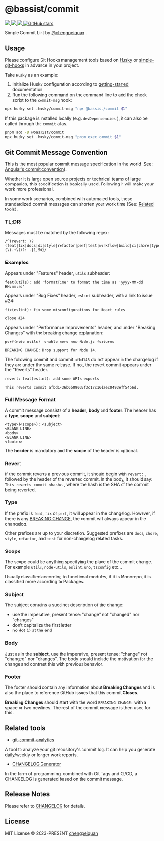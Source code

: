 # @bassist/commit

<p>
  <a href='https://www.npmjs.com/package/@bassist/commit'>
    <img src="https://img.shields.io/npm/v/@bassist/commit?color=f43f5e&label=npm" />
  </a>
  <a href="https://www.npmjs.com/package/@bassist/commit" target="__blank">
    <img src="https://img.shields.io/npm/dm/@bassist/commit?color=f43f5e&label=" />
  </a>
  <a href="https://github.com/chengpeiquan/bassist/tree/main/packages/commit" target="__blank">
    <img src="https://img.shields.io/static/v1?label=&message=docs%20%26%20demos&color=f43f5e" />
  </a>
  <a href="https://github.com/chengpeiquan/bassist" target="__blank">
    <img alt="GitHub stars" src="https://img.shields.io/github/stars/chengpeiquan/bassist?style=social" />
  </a>
</p>

Simple Commit Lint by [@chengpeiquan](https://github.com/chengpeiquan) .

## Usage

Please configure Git Hooks management tools based on [Husky](https://github.com/typicode/husky) or [simple-git-hooks](https://github.com/toplenboren/simple-git-hooks) in advance in your project.

Take `Husky` as an example:

1. Initialize Husky configuration according to [getting-started](https://typicode.github.io/husky/getting-started.html) documentation
2. Run the following command on the command line to add the check script to the `commit-msg` hook:

```bash
npx husky set .husky/commit-msg "npx @bassist/commit $1"
```

If this package is installed locally (e.g. `devDependencies` ), it can also be called through the `commit` alias.

```bash
pnpm add -D @bassist/commit
npx husky set .husky/commit-msg "pnpm exec commit $1"
```

## Git Commit Message Convention

This is the most popular commit message specification in the world (See: [Angular's commit convention](https://github.com/conventional-changelog/conventional-changelog/tree/master/packages/conventional-changelog-angular)).

Whether it is large open source projects or technical teams of large companies, this specification is basically used. Following it will make your work more professional.

In some work scenarios, combined with automated tools, these standardized commit messages can shorten your work time (See: [Related tools](#related-tools)).

### TL;DR:

Messages must be matched by the following regex:

```
/^(revert: )?(feat|fix|docs|dx|style|refactor|perf|test|workflow|build|ci|chore|types|wip)(\(.+\))?: .{1,50}/
```

### Examples

Appears under "Features" header, `utils` subheader:

```
feat(utils): add 'formatTime' to format the time as 'yyyy-MM-dd HH:mm:ss'
```

Appears under "Bug Fixes" header, `eslint` subheader, with a link to issue #24:

```
fix(eslint): fix some misconfigurations for React rules

close #24
```

Appears under "Performance Improvements" header, and under "Breaking Changes" with the breaking change explanation:

```
perf(node-utils): enable more new Node.js features

BREAKING CHANGE: Drop support for Node 14.
```

The following commit and commit `afbd143` do not appear in the changelog if they are under the same release. If not, the revert commit appears under the "Reverts" header.

```
revert: feat(eslint): add some APIs exports

This reverts commit afbd1436b6b09035f3c17c16daec0493eff54b6d.
```

### Full Message Format

A commit message consists of a **header**, **body** and **footer**. The header has a **type**, **scope** and **subject**:

```
<type>(<scope>): <subject>
<BLANK LINE>
<body>
<BLANK LINE>
<footer>
```

The **header** is mandatory and the **scope** of the header is optional.

### Revert

If the commit reverts a previous commit, it should begin with `revert: `, followed by the header of the reverted commit. In the body, it should say: `This reverts commit <hash>.`, where the hash is the SHA of the commit being reverted.

### Type

If the prefix is `feat`, `fix` or `perf`, it will appear in the changelog. However, if there is any [BREAKING CHANGE](#footer), the commit will always appear in the changelog.

Other prefixes are up to your discretion. Suggested prefixes are `docs`, `chore`, `style`, `refactor`, and `test` for non-changelog related tasks.

### Scope

The scope could be anything specifying the place of the commit change. For example `utils`, `node-utils`, `eslint`, `uno`, `tsconfig` etc...

Usually classified according to functional modules, if it is Monorepo, it is classified more according to Packages.

### Subject

The subject contains a succinct description of the change:

- use the imperative, present tense: "change" not "changed" nor "changes"
- don't capitalize the first letter
- no dot (.) at the end

### Body

Just as in the **subject**, use the imperative, present tense: "change" not "changed" nor "changes".
The body should include the motivation for the change and contrast this with previous behavior.

### Footer

The footer should contain any information about **Breaking Changes** and is also the place to
reference GitHub issues that this commit **Closes**.

**Breaking Changes** should start with the word `BREAKING CHANGE:` with a space or two newlines. The rest of the commit message is then used for this.

## Related tools

- [git-commit-analytics](https://github.com/analyticsjs/git-commit-analytics)

A tool to analyze your git repository's commit log. It can help you generate daily/weekly or longer work reports.

- [CHANGELOG Generator](https://github.com/chengpeiquan/bassist/blob/main/scripts/changelog.ts)

In the form of programming, combined with Git Tags and CI/CD, a CHANGELOG is generated based on the commit message.

## Release Notes

Please refer to [CHANGELOG](https://github.com/chengpeiquan/bassist/blob/main/packages/commit/CHANGELOG.md) for details.

## License

MIT License © 2023-PRESENT [chengpeiquan](https://github.com/chengpeiquan)
